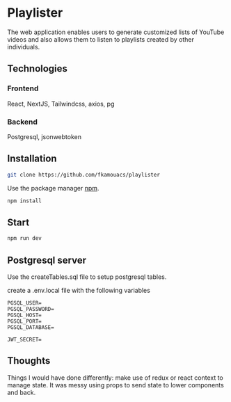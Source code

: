 # Playlister

The web application enables users to generate customized lists of YouTube videos and also allows them to listen to playlists created by other individuals.

## Technologies

### Frontend

React, NextJS, Tailwindcss, axios, pg

### Backend

Postgresql, jsonwebtoken

## Installation

```bash
git clone https://github.com/fkamouacs/playlister
```

Use the package manager [npm](https://nodejs.org/en/).

```bash
npm install
```

## Start

```bash
npm run dev
```

## Postgresql server

Use the createTables.sql file to setup postgresql tables.

create a .env.local file with the following variables

```env
PGSQL_USER=
PGSQL_PASSWORD=
PGSQL_HOST=
PGSQL_PORT=
PGSQL_DATABASE=

JWT_SECRET=
```

## Thoughts

Things I would have done differently: make use of redux or react context to manage state. It was messy using props to send state to lower components and back.
